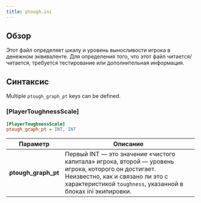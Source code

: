 ```yaml
---
title: ptough.ini
---
```


## Обзор

Этот файл определяет шкалу и уровень выносливости игрока в денежном эквиваленте. Для определения того, что этот файл читается/читается, требуется тестирование или дополнительная информация.

## Синтаксис

Multiple `ptough_graph_pt` keys can be defined.

### [PlayerToughnessScale]

```ini
[PlayerToughnessScale]
ptough_graph_pt = INT, INT
```

| Параметр            | Описание                                                                                                                                                                                                |
| ------------------- | ------------------------------------------------------------------------------------------------------------------------------------------------------------------------------------------------------- |
| **ptough_graph_pt** | Первый INT — это значение «чистого капитала» игрока, второй — уровень игрока, которого он достигает. Неизвестно, как и связано ли это с характеристикой `toughness`, указанной в блоках ini экипировки. |
